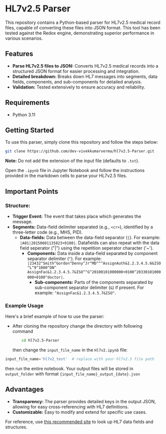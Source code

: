 # HL7v2.5 Parser

This repository contains a Python-based parser for HL7v2.5 medical record files, capable of converting these files into JSON format. This tool has been tested against the Redox engine, demonstrating superior performance in various scenarios.

## Features

- **Parse HL7v2.5 files to JSON:** Converts HL7v2.5 medical records into a structured JSON format for easier processing and integration.
- **Detailed breakdown:** Breaks down HL7 messages into segments, data fields, components, and sub-components for detailed analysis.
- **Validation:** Tested extensively to ensure accuracy and reliability.

## Requirements

- Python 3.11

## Getting Started

To use this parser, simply clone this repository and follow the steps below:

```bash
git clone https://github.com/dev-vivekkumarverma/hl7v2.5-Parser.git
```

**Note:** Do not add the extension of the input file (defaults to `.txt`).

Open the `.ipynb` file in Jupyter Notebook and follow the instructions provided in the markdown cells to parse your HL7v2.5 files.

## Important Points

### Structure:

- **Trigger Event:** The event that takes place which generates the message.
- **Segments:** Data-field delimiter separated (e.g., `<cr>`), identified by a three-letter code (e.g., MHS, PID).
  - **Data-fields:** Data between the data-field separator (`|`). For example: `|A01|20150601135823+0100|`. Datafields can also repeat with the data field seperator ("|") using the repetition seperator character ('~').
    - **Components:** Data inside a data-field separated by component separator delimiter (`^`). For example: `|23432^Smith^Gordon^Denny^Jr^MD^^^AssignAuth&1.2.3.4.5.6&ISO^L^9^1000^DN^ AssignFac&1.2.3.4.5.7&ISO^^G^20100101000000+0100^20330101000000+0100^doctor|`.
      - **Sub-components:** Parts of the components separated by sub-component separator delimiter (`&`) if present. For example: `^AssignFac&1.2.3.4.5.7&ISO^`.

### Example Usage

Here's a brief example of how to use the parser:
- After cloning the repository change the directory with following command
  ```bash
      cd hl7v2.5-Parser
  ```
  then change the `input_file_name` in the `Hl7v2.ipynb` file:
  
```python
input_file_name='hl7v2_test'  # replace with your hl7v2.5 file path
```
then run the entire notebook. Your output files will be stored in `output_folder` with format `{input_file_name}_output_{date}.json`

## Advantages

- **Transparency:** The parser provides detailed keys in the output JSON, allowing for easy cross-referencing with HL7 definitions.
- **Customizable:** Easy to modify and extend for specific use cases.

For reference, use [this recommended site](https://hl7-definition.caristix.com/v2/HL7v2.5.1/) to look up HL7 data fields and structures.

